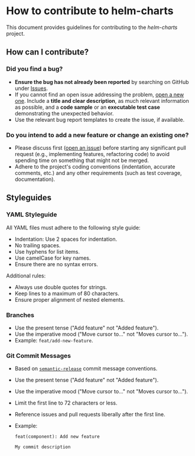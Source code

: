 # How to contribute to helm-charts

This document provides guidelines for contributing to the *helm-charts* project.

## How can I contribute?

### Did you find a bug?

* **Ensure the bug has not already been reported** by searching on GitHub under [Issues](https://github.com/konstellation-io/helm-charts/issues).
* If you cannot find an open issue addressing the problem, [open a new one](https://github.com/konstellation-io/helm-charts/issues/new). Include a **title and clear description**, as much relevant information as possible, and a **code sample** or an **executable test case** demonstrating the unexpected behavior.
* Use the relevant bug report templates to create the issue, if available.

### Do you intend to add a new feature or change an existing one?

* Please discuss first ([open an issue](https://github.com/konstellation-io/helm-charts/issues)) before starting any significant pull request (e.g., implementing features, refactoring code) to avoid spending time on something that might not be merged.
* Adhere to the project's coding conventions (indentation, accurate comments, etc.) and any other requirements (such as test coverage, documentation).

## Styleguides

### YAML Styleguide

All YAML files must adhere to the following style guide:

* Indentation: Use 2 spaces for indentation.
* No trailing spaces.
* Use hyphens for list items.
* Use camelCase for key names.
* Ensure there are no syntax errors.

Additional rules:

* Always use double quotes for strings.
* Keep lines to a maximum of 80 characters.
* Ensure proper alignment of nested elements.

### Branches

* Use the present tense ("Add feature" not "Added feature").
* Use the imperative mood ("Move cursor to..." not "Moves cursor to...").
* Example: `feat/add-new-feature`.

### Git Commit Messages

* Based on [`semantic-release`](https://github.com/semantic-release/semantic-release) commit message conventions.
* Use the present tense ("Add feature" not "Added feature").
* Use the imperative mood ("Move cursor to..." not "Moves cursor to...").
* Limit the first line to 72 characters or less.
* Reference issues and pull requests liberally after the first line.
* Example:

    ```console
    feat(component): Add new feature

    My commit description
    ```
